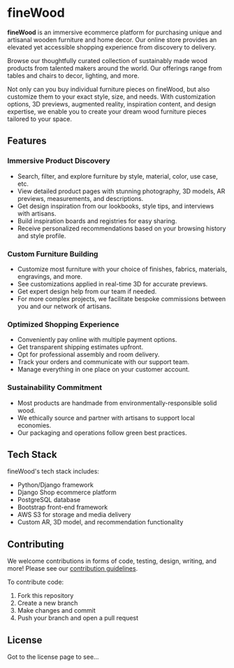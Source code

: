 # fineWood

**fineWood** is an immersive ecommerce platform for purchasing unique and artisanal wooden furniture and home decor. Our online store provides an elevated yet accessible shopping experience from discovery to delivery.

Browse our thoughtfully curated collection of sustainably made wood products from talented makers around the world. Our offerings range from tables and chairs to decor, lighting, and more.

Not only can you buy individual furniture pieces on fineWood, but also customize them to your exact style, size, and needs. With customization options, 3D previews, augmented reality, inspiration content, and design expertise, we enable you to create your dream wood furniture pieces tailored to your space.

## Features

### Immersive Product Discovery

- Search, filter, and explore furniture by style, material, color, use case, etc.
- View detailed product pages with stunning photography, 3D models, AR previews, measurements, and descriptions.
- Get design inspiration from our lookbooks, style tips, and interviews with artisans.
- Build inspiration boards and registries for easy sharing.
- Receive personalized recommendations based on your browsing history and style profile.

### Custom Furniture Building

- Customize most furniture with your choice of finishes, fabrics, materials, engravings, and more.
- See customizations applied in real-time 3D for accurate previews.
- Get expert design help from our team if needed.
- For more complex projects, we facilitate bespoke commissions between you and our network of artisans.

### Optimized Shopping Experience

- Conveniently pay online with multiple payment options.
- Get transparent shipping estimates upfront.
- Opt for professional assembly and room delivery.
- Track your orders and communicate with our support team.
- Manage everything in one place on your customer account.

### Sustainability Commitment

- Most products are handmade from environmentally-responsible solid wood.
- We ethically source and partner with artisans to support local economies.
- Our packaging and operations follow green best practices.

## Tech Stack

fineWood's tech stack includes:

- Python/Django framework
- Django Shop ecommerce platform
- PostgreSQL database
- Bootstrap front-end framework
- AWS S3 for storage and media delivery
- Custom AR, 3D model, and recommendation functionality

## Contributing

We welcome contributions in forms of code, testing, design, writing, and more! Please see our [contribution guidelines](CONTRIBUTING.md).

To contribute code:

1. Fork this repository
2. Create a new branch
3. Make changes and commit
4. Push your branch and open a pull request

## License

Got to the license page to see...
